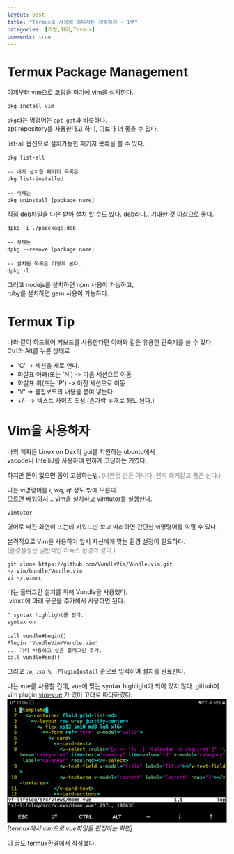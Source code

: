 ```yaml
---
layout: post
title: "Termux를 사용해 어디서든 개발하자 - 1부"
categories: [개발,취미,Termux]
comments: true
---
```

# Termux Package Management
이제부터 vim으로 코딩을 하기에 vim을 설치한다.
```
pkg install vim
```
`pkg`라는 명령어는 `apt-get`과 비슷하다.  
apt repository를 사용한다고 하니, 이보다 더 좋을 수 없다.

list-all 옵션으로 설치가능한 패키지 목록을 볼 수 있다.
```
pkg list-all

-- 내가 설치한 패키지 목록은
pkg list-installed

-- 삭제는
pkg uninstall [package name]
```

직접 deb파일을 다운 받아 설치 할 수도 있다.
deb라니.. 기대한 것 이상으로 좋다.
```
dpkg -i ./pagekage.deb

-- 삭제는
dpkg --remove [package name]

-- 설치된 목록은 이렇게 본다.
dpkg -l
```

그리고 nodejs를 설치하면 npm 사용이 가능하고,  
ruby를 설치하면 gem 사용이 가능하다.

# Termux Tip
나와 같이 하드웨어 키보드를 사용한다면 아래와 같은 유용한 단축키를 쓸 수 있다.  
Ctrl과 Alt를 누른 상태로
- 'C' -> 세션을 새로 연다.
- 화살표 아래(또는 'N') -> 다음 세션으로 이동
- 화살표 위(또는 'P') -> 이전 세션으로 이동
- 'V' -> 클립보드의 내용을 붙여 넣는다.
- +/- -> 텍스트 사이즈 조정.(손가락 두개로 해도 된다.)

# Vim을 사용하자
나의 계획은 Linux on Dex의 gui를 지원하는 ubuntu에서  
vscode나 IntelliJ를 사용하여 편하게 코딩하는 거였다.

하지만 돈이 없으면 몸이 고생하는법.
<span style="color: gray;">(나쁜것 만은 아니다. 왠지 해커같고 폼은 산다.)</span>

나는 vi명령어를 i, wq, q! 정도 밖에 모른다.  
모르면 배워야지... vim을 설치하고 vimtutor를 실행한다.
```
vimtutor
```
영어로 써진 화면이 뜨는데 키워드만 보고 따라하면 간단한 vi명령어를 익힐 수 있다.

본격적으로 Vim을 사용하기 앞서 자신에게 맞는 환경 설정이 필요하다.  
<span style="color: gray;">(환경설정은 일반적인 리눅스 환경과 같다.)</span>  
```
git clone https://github.com/VundleVim/Vundle.vim.git ~/.vim/bundle/Vundle.vim
vi ~/.vimrc
```
나는 플러그인 설치를 위해 Vundle을 사용했다.  
.vimrc에 아래 구문을 추가해서 사용하면 된다.  
```
" syntax highlight를 켠다.
syntax on

call vundle#begin()
Plugin 'VundleVim/Vundle.vim'
... 기타 사용하고 싶은 플러그인 추가.
call vundle#end()
```
그리고 `:w`, `:so %`, `:PluginInstall` 순으로 입력하여 설치를 완료한다.

나는 vue를 사용할 건데, vue에 맞는 syntax highlight가 되어 있지 않다.
github에 vim plugin [vim-vue](https://github.com/posva/vim-vue) 가 있어 고대로 따라하였다.
![alt termux vim](/images/posts/2019-08-21/termux-vim.jpg)
*[termux에서 vim으로 vue파일을 편집하는 화면]*

이 글도 termux환경에서 작성했다.
